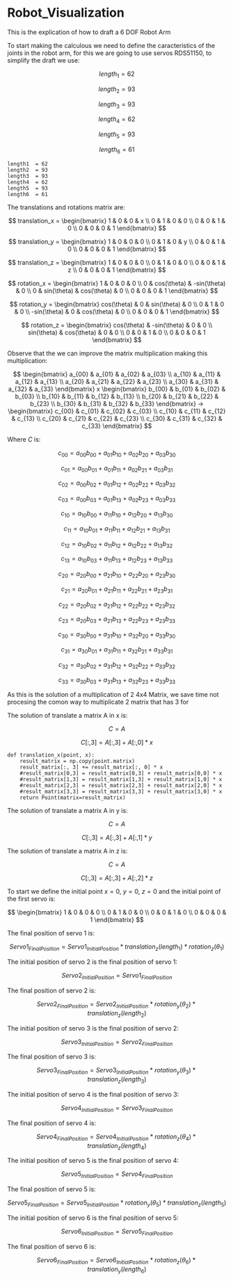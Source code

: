 # Robot_Visualization

This is the explication of how to draft a 6 DOF Robot Arm

To start making the calculous we need to define the caracteristics of the joints in the robot arm, for this we are going to use servos RDS51150, to simplify the draft we use:

$$length_1  = 62$$
  
$$length_2  = 93$$  

$$length_3  = 93$$  

$$length_4  = 62$$  

$$length_5  = 93$$  

$$length_6  = 61$$  

```
length1  = 62
length2  = 93
length3  = 93
length4  = 62
length5  = 93
length6  = 61
```

The translations and rotations matrix are:

$$
translation_x = 
\begin{bmatrix}
1 & 0 & 0 & x \\
0 & 1 & 0 & 0 \\
0 & 0 & 1 & 0 \\
0 & 0 & 0 & 1
\end{bmatrix}
$$

$$
translation_y = 
\begin{bmatrix}
1 & 0 & 0 & 0 \\
0 & 1 & 0 & y \\
0 & 0 & 1 & 0 \\
0 & 0 & 0 & 1
\end{bmatrix}
$$

$$
translation_z = 
\begin{bmatrix}
1 & 0 & 0 & 0 \\
0 & 1 & 0 & 0 \\
0 & 0 & 1 & z \\
0 & 0 & 0 & 1
\end{bmatrix}
$$

$$
rotation_x = 
\begin{bmatrix}
1 & 0 & 0 & 0 \\
0 & cos(\theta) & -sin(\theta) & 0 \\
0 & sin(\theta) & cos(\theta) & 0 \\
0 & 0 & 0 & 1
\end{bmatrix}
$$

$$
rotation_y = 
\begin{bmatrix}
cos(\theta) & 0 & sin(\theta) & 0 \\
0 & 1 & 0 & 0 \\
-sin(\theta) & 0 & cos(\theta) & 0 \\
0 & 0 & 0 & 1
\end{bmatrix}
$$

$$
rotation_z = 
\begin{bmatrix}
cos(\theta) & -sin(\theta) & 0 & 0 \\
sin(\theta) & cos(\theta) & 0 & 0 \\
0 & 0 & 1 & 0 \\
0 & 0 & 0 & 1
\end{bmatrix}
$$

Observe that the we can improve the matrix multiplication making this multiplication:

$$
\begin{bmatrix}
a_{00} & a_{01} & a_{02} & a_{03} \\
a_{10} & a_{11} & a_{12} & a_{13} \\
a_{20} & a_{21} & a_{22} & a_{23} \\
a_{30} & a_{31} & a_{32} & a_{33}
\end{bmatrix}
x
\begin{bmatrix}
b_{00} & b_{01} & b_{02} & b_{03} \\
b_{10} & b_{11} & b_{12} & b_{13} \\
b_{20} & b_{21} & b_{22} & b_{23} \\
b_{30} & b_{31} & b_{32} & b_{33}
\end{bmatrix}
->
\begin{bmatrix}
c_{00} & c_{01} & c_{02} & c_{03} \\
c_{10} & c_{11} & c_{12} & c_{13} \\
c_{20} & c_{21} & c_{22} & c_{23} \\
c_{30} & c_{31} & c_{32} & c_{33}
\end{bmatrix}
$$

Where $C$ is:

$$c_{00} = a_{00} b_{00} + a_{01} b_{10} + a_{02} b_{20} + a_{03} b_{30}$$

$$c_{01} = a_{00} b_{01} + a_{01} b_{11} + a_{02} b_{21} + a_{03} b_{31}$$

$$c_{02} = a_{00} b_{02} + a_{01} b_{12} + a_{02} b_{22} + a_{03} b_{32}$$

$$c_{03} = a_{00} b_{03} + a_{01} b_{13} + a_{02} b_{23} + a_{03} b_{33}$$

$$c_{10} = a_{10} b_{00} + a_{11} b_{10} + a_{12} b_{20} + a_{13} b_{30}$$

$$c_{11} = a_{10} b_{01} + a_{11} b_{11} + a_{12} b_{21} + a_{13} b_{31}$$

$$c_{12} = a_{10} b_{02} + a_{11} b_{12} + a_{12} b_{22} + a_{13} b_{32}$$

$$c_{13} = a_{10} b_{03} + a_{11} b_{13} + a_{12} b_{23} + a_{13} b_{33}$$

$$c_{20} = a_{20} b_{00} + a_{21} b_{10} + a_{22} b_{20} + a_{23} b_{30}$$

$$c_{21} = a_{20} b_{01} + a_{21} b_{11} + a_{22} b_{21} + a_{23} b_{31}$$

$$c_{22} = a_{20} b_{02} + a_{21} b_{12} + a_{22} b_{22} + a_{23} b_{32}$$

$$c_{23} = a_{20} b_{03} + a_{21} b_{13} + a_{22} b_{23} + a_{23} b_{33}$$

$$c_{30} = a_{30} b_{00} + a_{31} b_{10} + a_{32} b_{20} + a_{33} b_{30}$$

$$c_{31} = a_{30} b_{01} + a_{31} b_{11} + a_{32} b_{21} + a_{33} b_{31}$$

$$c_{32} = a_{30} b_{02} + a_{31} b_{12} + a_{32} b_{22} + a_{33} b_{32}$$

$$c_{33} = a_{30} b_{03} + a_{31} b_{13} + a_{32} b_{23} + a_{33} b_{33}$$

As this is the solution of a multiplication of 2 4x4 Matrix, we save time not procesing the comon way to multiplicate 2 matrix that has 3 for

The solution of translate a matrix A in x is:

$$C = A$$

$$C[:,3] = A[:,3] + A[:,0]*x$$
```
def translation_x(point, x):
    result_matrix = np.copy(point.matrix)
    result_matrix[:, 3] += result_matrix[:, 0] * x
    #result_matrix[0,3] = result_matrix[0,3] + result_matrix[0,0] * x
    #result_matrix[1,3] = result_matrix[1,3] + result_matrix[1,0] * x
    #result_matrix[2,3] = result_matrix[2,3] + result_matrix[2,0] * x
    #result_matrix[3,3] = result_matrix[3,3] + result_matrix[3,0] * x
    return Point(matrix=result_matrix)
```

The solution of translate a matrix A in y is:

$$C = A$$

$$C[:,3] = A[:,3] + A[:,1]*y$$

The solution of translate a matrix A in z is:

$$C = A$$

$$C[:,3] = A[:,3] + A[:,2]*z$$

To start we define the initial point $x=0$, $y=0$, $z=0$ and the initial point of the first servo is:

$$
\begin{bmatrix}
1 & 0 & 0 & 0 \\
0 & 1 & 0 & 0 \\
0 & 0 & 1 & 0 \\
0 & 0 & 0 & 1
\end{bmatrix}
$$

The final position of servo 1 is:

$$Servo1_{Final Position} = Servo1_{Initial Position} * translation_z(length_1) * rotation_z(\theta_1)$$

The initial position of servo 2 is the final position of servo 1:

$$Servo2_{Initial Position} = Servo1_{Final Position}$$

The final position of servo 2 is:

$$Servo2_{Final Position} = Servo2_{InitialPosition} * rotation_y(\theta_2) * translation_z(length_2)$$

The initial position of servo 3 is the final position of servo 2:

$$Servo3_{Initial Position} = Servo2_{Final Position}$$

The final position of servo 3 is:

$$Servo3_{Final Position} = Servo3_{InitialPosition} * rotation_y(\theta_3) * translation_z(length_3)$$

The initial position of servo 4 is the final position of servo 3:

$$Servo4_{Initial Position} = Servo3_{Final Position}$$

The final position of servo 4 is:

$$Servo4_{Final Position} = Servo4_{InitialPosition} * rotation_z(\theta_4) * translation_z(length_4)$$

The initial position of servo 5 is the final position of servo 4:

$$Servo5_{Initial Position} = Servo4_{Final Position}$$

The final position of servo 5 is:

$$Servo5_{Final Position} = Servo5_{InitialPosition} * rotation_y(\theta_5) * translation_z(length_5)$$

The initial position of servo 6 is the final position of servo 5:

$$Servo6_{Initial Position} = Servo5_{Final Position}$$

The final position of servo 6 is:

$$Servo6_{Final Position} = Servo6_{InitialPosition} * rotation_z(\theta_6) * translation_y(length_6)$$
